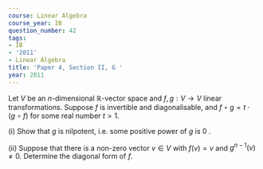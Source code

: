 ```yaml
---
course: Linear Algebra
course_year: IB
question_number: 42
tags:
- IB
- '2011'
- Linear Algebra
title: 'Paper 4, Section II, G '
year: 2011
---
```




Let $V$ be an $n$-dimensional $\mathbb{R}$-vector space and $f, g: V \rightarrow V$ linear transformations. Suppose $f$ is invertible and diagonalisable, and $f \circ g=t \cdot(g \circ f)$ for some real number $t>1$.

(i) Show that $g$ is nilpotent, i.e. some positive power of $g$ is 0 .

(ii) Suppose that there is a non-zero vector $v \in V$ with $f(v)=v$ and $g^{n-1}(v) \neq 0$. Determine the diagonal form of $f$.
